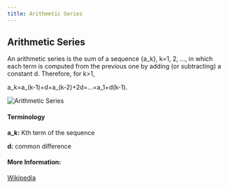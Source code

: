 ```yaml
---
title: Arithmetic Series
---
```

## Arithmetic Series

An arithmetic series is the sum of a sequence {a_k}, k=1, 2, ..., in which each term is computed from the previous one by adding (or subtracting) a constant  d. Therefore, for k>1,

 a_k=a_(k-1)+d=a_(k-2)+2d=...=a_1+d(k-1).
 
 ![Arithmetic Series](https://image.slidesharecdn.com/math-final-150816105418-lva1-app6892/95/arithmetic-mean-and-series-4-638.jpg?cb=1439722647)
 
#### Terminology

**a_k:** Kth term of the sequence

**d:** common difference

#### More Information:
[Wikipedia](https://en.wikipedia.org/wiki/Arithmetic_progression)


